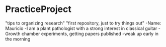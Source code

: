 # PracticeProject
"tips to organizing research"
"first repository, just to try things out"
-Name: Mauricio
-I am a plant pathologist with a strong interest in classical guitar
-Growth chamber experiments, getting papers published
-weak up early in the morning
